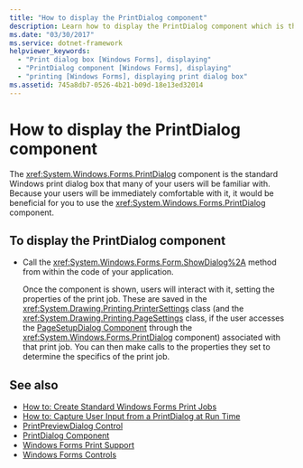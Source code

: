 ```yaml
---
title: "How to display the PrintDialog component"
description: Learn how to display the PrintDialog component which is the standard print dialog box many Windows users recognize.
ms.date: "03/30/2017"
ms.service: dotnet-framework
helpviewer_keywords: 
  - "Print dialog box [Windows Forms], displaying"
  - "PrintDialog component [Windows Forms], displaying"
  - "printing [Windows Forms], displaying print dialog box"
ms.assetid: 745a8db7-0526-4b21-b09d-18e13ed32014
---
```

# How to display the PrintDialog component

The <xref:System.Windows.Forms.PrintDialog> component is the standard Windows print dialog box that many of your users will be familiar with. Because your users will be immediately comfortable with it, it would be beneficial for you to use the <xref:System.Windows.Forms.PrintDialog> component.

## To display the PrintDialog component

- Call the <xref:System.Windows.Forms.Form.ShowDialog%2A> method from within the code of your application.

     Once the component is shown, users will interact with it, setting the properties of the print job. These are saved in the  <xref:System.Drawing.Printing.PrinterSettings> class (and the <xref:System.Drawing.Printing.PageSettings> class, if the user accesses the [PageSetupDialog Component](pagesetupdialog-component-windows-forms.md) through the <xref:System.Windows.Forms.PrintDialog> component) associated with that print job. You can then make calls to the properties they set to determine the specifics of the print job.

## See also

- [How to: Create Standard Windows Forms Print Jobs](../printing/overview.md)
- [How to: Capture User Input from a PrintDialog at Run Time](../printing/overview.md)
- [PrintPreviewDialog Control](printpreviewdialog-control-windows-forms.md)
- [PrintDialog Component](../printing/overview.md)
- [Windows Forms Print Support](../printing/overview.md)
- [Windows Forms Controls](overview.md)
